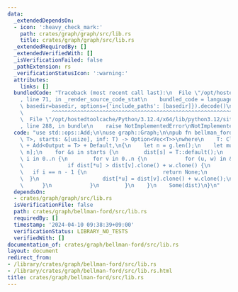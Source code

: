 ```yaml
---
data:
  _extendedDependsOn:
  - icon: ':heavy_check_mark:'
    path: crates/graph/graph/src/lib.rs
    title: crates/graph/graph/src/lib.rs
  _extendedRequiredBy: []
  _extendedVerifiedWith: []
  _isVerificationFailed: false
  _pathExtension: rs
  _verificationStatusIcon: ':warning:'
  attributes:
    links: []
  bundledCode: "Traceback (most recent call last):\n  File \"/opt/hostedtoolcache/Python/3.12.4/x64/lib/python3.12/site-packages/onlinejudge_verify/documentation/build.py\"\
    , line 71, in _render_source_code_stat\n    bundled_code = language.bundle(stat.path,\
    \ basedir=basedir, options={'include_paths': [basedir]}).decode()\n          \
    \         ^^^^^^^^^^^^^^^^^^^^^^^^^^^^^^^^^^^^^^^^^^^^^^^^^^^^^^^^^^^^^^^^^^^^^^^^^^^^^^^^^\n\
    \  File \"/opt/hostedtoolcache/Python/3.12.4/x64/lib/python3.12/site-packages/onlinejudge_verify/languages/rust.py\"\
    , line 288, in bundle\n    raise NotImplementedError\nNotImplementedError\n"
  code: "use std::ops::Add;\n\nuse graph::Graph;\n\npub fn bellman_ford<T>(g: &Graph<(),\
    \ T>, starts: &[usize], inf: T) -> Option<Vec<T>>\nwhere\n    T: Clone + PartialOrd\
    \ + Add<Output = T> + Default,\n{\n    let n = g.len();\n    let mut dist = vec![inf.clone();\
    \ n];\n    for &s in starts {\n        dist[s] = T::default();\n    }\n    for\
    \ i in 0..n {\n        for v in 0..n {\n            for (u, w) in &g[v] {\n  \
    \              if dist[*u] > dist[v].clone() + w.clone() {\n                 \
    \   if i == n - 1 {\n                        return None;\n                  \
    \  }\n                    dist[*u] = dist[v].clone() + w.clone();\n          \
    \      }\n            }\n        }\n    }\n    Some(dist)\n}\n"
  dependsOn:
  - crates/graph/graph/src/lib.rs
  isVerificationFile: false
  path: crates/graph/bellman-ford/src/lib.rs
  requiredBy: []
  timestamp: '2024-04-10 09:38:39+09:00'
  verificationStatus: LIBRARY_NO_TESTS
  verifiedWith: []
documentation_of: crates/graph/bellman-ford/src/lib.rs
layout: document
redirect_from:
- /library/crates/graph/bellman-ford/src/lib.rs
- /library/crates/graph/bellman-ford/src/lib.rs.html
title: crates/graph/bellman-ford/src/lib.rs
---
```

